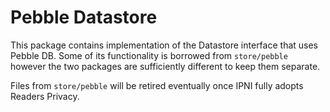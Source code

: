 # Pebble Datastore

This package contains implementation of the Datastore interface that uses Pebble DB. Some of its functionality is borrowed from `store/pebble` however the two packages are sufficiently 
different to keep them separate. 

Files from `store/pebble` will be retired eventually once IPNI fully adopts Readers Privacy. 